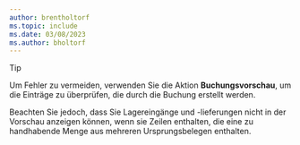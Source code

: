 ```yaml
---
author: brentholtorf
ms.topic: include
ms.date: 03/08/2023
ms.author: bholtorf
---
```


> [!TIP]
> Um Fehler zu vermeiden, verwenden Sie die Aktion **Buchungsvorschau**, um die Einträge zu überprüfen, die durch die Buchung erstellt werden. 
> 
> Beachten Sie jedoch, dass Sie Lagereingänge und -lieferungen nicht in der Vorschau anzeigen können, wenn sie Zeilen enthalten, die eine zu handhabende Menge aus mehreren Ursprungsbelegen enthalten.
